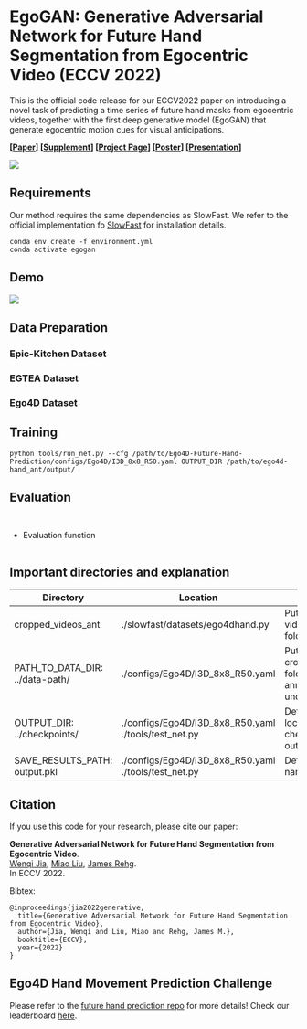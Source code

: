 # EgoGAN: Generative Adversarial Network for Future Hand Segmentation from Egocentric Video (ECCV 2022)
This is the official code release for our ECCV2022 paper on introducing a novel task of predicting a time series of future hand masks from egocentric videos, together with the first deep generative model (EgoGAN) that generate egocentric motion cues for visual anticipations.

**[[Paper](https://arxiv.org/abs/2203.11305)] [[Supplement](https://vjwq.github.io/EgoGAN/assets/EgoGAN-supp.pdf)] [[Project Page](https://vjwq.github.io/EgoGAN/)] [[Poster](https://vjwq.github.io/EgoGAN-page/assets/EgoGAN_poster.pdf)] [[Presentation](https://vjwq.github.io/EgoGAN/assets/EgoGAN_video.mp4)]**

<img src='https://vjwq.github.io/EgoGAN-page/assets/teaser.png'>


## Requirements
Our method requires the same dependencies as SlowFast. We refer to the official implementation fo [SlowFast](https://github.com/facebookresearch/SlowFast/blob/main/INSTALL.md) for installation details.
```shell
conda env create -f environment.yml
conda activate egogan
```

## Demo
<img src='https://vjwq.github.io/EgoGAN/assets/demo.gif'>


## Data Preparation
### Epic-Kitchen Dataset
### EGTEA Dataset
### Ego4D Dataset


## Training
```shell
python tools/run_net.py --cfg /path/to/Ego4D-Future-Hand-Prediction/configs/Ego4D/I3D_8x8_R50.yaml OUTPUT_DIR /path/to/ego4d-hand_ant/output/
```

## Evaluation
```shell
```

```shell
```

- Evaluation function
```shell

```


## Important directories and explanation
| Directory | Location | Description |
| --------- | -------- | -------- |
| cropped_videos_ant | ./slowfast/datasets/ego4dhand.py | Put your rescaled video clips in this folder |
| PATH_TO_DATA_DIR: ../data-path/ | ./configs/Ego4D/I3D_8x8_R50.yaml | Put your cropped_videos_ant folder and annotation folders under this path |
| OUTPUT_DIR: ../checkpoints/ | ./configs/Ego4D/I3D_8x8_R50.yaml  ./tools/test_net.py | Define store location of checkpoints and output file |
| SAVE_RESULTS_PATH: output.pkl | ./configs/Ego4D/I3D_8x8_R50.yaml  ./tools/test_net.py | Define output file name |

## Citation

If you use this code for your research, please cite our paper:

**Generative Adversarial Network for Future Hand Segmentation from Egocentric Video**.  
[Wenqi Jia](https://vjwq.github.io/),
[Miao Liu](https://aptx4869lm.github.io/),
[James Rehg](https://rehg.org/).  
In ECCV 2022.

Bibtex:
```
@inproceedings{jia2022generative,
  title={Generative Adversarial Network for Future Hand Segmentation from Egocentric Video},
  author={Jia, Wenqi and Liu, Miao and Rehg, James M.},
  booktitle={ECCV},
  year={2022}
}
```

## Ego4D Hand Movement Prediction Challenge
Please refer to the [future hand prediction repo](https://github.com/EGO4D/forecasting/tree/main/Ego4D-Future-Hand-Prediction) for more details! 
Check our leaderboard [here](https://eval.ai/web/challenges/challenge-page/1630/overview). 
